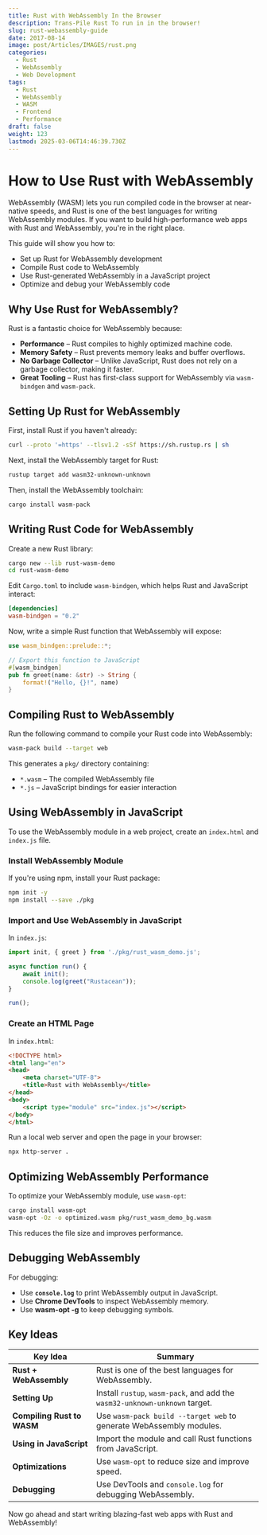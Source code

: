 ```yaml
---
title: Rust with WebAssembly In the Browser
description: Trans-Pile Rust To run in in the browser!
slug: rust-webassembly-guide
date: 2017-08-14
image: post/Articles/IMAGES/rust.png
categories:
  - Rust
  - WebAssembly
  - Web Development
tags:
  - Rust
  - WebAssembly
  - WASM
  - Frontend
  - Performance
draft: false
weight: 123
lastmod: 2025-03-06T14:46:39.730Z
---
```

# How to Use Rust with WebAssembly

WebAssembly (WASM) lets you run compiled code in the browser at near-native speeds, and Rust is one of the best languages for writing WebAssembly modules. If you want to build high-performance web apps with Rust and WebAssembly, you're in the right place.

This guide will show you how to:

* Set up Rust for WebAssembly development
* Compile Rust code to WebAssembly
* Use Rust-generated WebAssembly in a JavaScript project
* Optimize and debug your WebAssembly code

## Why Use Rust for WebAssembly?

Rust is a fantastic choice for WebAssembly because:

* **Performance** – Rust compiles to highly optimized machine code.
* **Memory Safety** – Rust prevents memory leaks and buffer overflows.
* **No Garbage Collector** – Unlike JavaScript, Rust does not rely on a garbage collector, making it faster.
* **Great Tooling** – Rust has first-class support for WebAssembly via `wasm-bindgen` and `wasm-pack`.

## Setting Up Rust for WebAssembly

First, install Rust if you haven't already:

```sh
curl --proto '=https' --tlsv1.2 -sSf https://sh.rustup.rs | sh
```

Next, install the WebAssembly target for Rust:

```sh
rustup target add wasm32-unknown-unknown
```

Then, install the WebAssembly toolchain:

```sh
cargo install wasm-pack
```

## Writing Rust Code for WebAssembly

Create a new Rust library:

```sh
cargo new --lib rust-wasm-demo
cd rust-wasm-demo
```

Edit `Cargo.toml` to include `wasm-bindgen`, which helps Rust and JavaScript interact:

```toml
[dependencies]
wasm-bindgen = "0.2"
```

Now, write a simple Rust function that WebAssembly will expose:

```rust
use wasm_bindgen::prelude::*;

// Export this function to JavaScript
#[wasm_bindgen]
pub fn greet(name: &str) -> String {
    format!("Hello, {}!", name)
}
```

## Compiling Rust to WebAssembly

Run the following command to compile your Rust code into WebAssembly:

```sh
wasm-pack build --target web
```

This generates a `pkg/` directory containing:

* `*.wasm` – The compiled WebAssembly file
* `*.js` – JavaScript bindings for easier interaction

## Using WebAssembly in JavaScript

To use the WebAssembly module in a web project, create an `index.html` and `index.js` file.

### Install WebAssembly Module

If you're using npm, install your Rust package:

```sh
npm init -y
npm install --save ./pkg
```

### Import and Use WebAssembly in JavaScript

In `index.js`:

```js
import init, { greet } from './pkg/rust_wasm_demo.js';

async function run() {
    await init();
    console.log(greet("Rustacean"));
}

run();
```

### Create an HTML Page

In `index.html`:

```html
<!DOCTYPE html>
<html lang="en">
<head>
    <meta charset="UTF-8">
    <title>Rust with WebAssembly</title>
</head>
<body>
    <script type="module" src="index.js"></script>
</body>
</html>
```

Run a local web server and open the page in your browser:

```sh
npx http-server .
```

## Optimizing WebAssembly Performance

To optimize your WebAssembly module, use `wasm-opt`:

```sh
cargo install wasm-opt
wasm-opt -Oz -o optimized.wasm pkg/rust_wasm_demo_bg.wasm
```

This reduces the file size and improves performance.

## Debugging WebAssembly

For debugging:

* Use **`console.log`** to print WebAssembly output in JavaScript.
* Use **Chrome DevTools** to inspect WebAssembly memory.
* Use **wasm-opt -g** to keep debugging symbols.

<!-- ## Conclusion

Rust and WebAssembly are a powerful combination for building fast, memory-safe web applications. With `wasm-bindgen` and `wasm-pack`, integrating Rust with JavaScript is seamless. Whether you're building performance-critical web apps, games, or even blockchain projects, Rust + WebAssembly is a game-changer. -->

## Key Ideas

| Key Idea                   | Summary                                                                     |
| -------------------------- | --------------------------------------------------------------------------- |
| **Rust + WebAssembly**     | Rust is one of the best languages for WebAssembly.                          |
| **Setting Up**             | Install `rustup`, `wasm-pack`, and add the `wasm32-unknown-unknown` target. |
| **Compiling Rust to WASM** | Use `wasm-pack build --target web` to generate WebAssembly modules.         |
| **Using in JavaScript**    | Import the module and call Rust functions from JavaScript.                  |
| **Optimizations**          | Use `wasm-opt` to reduce size and improve speed.                            |
| **Debugging**              | Use DevTools and `console.log` for debugging WebAssembly.                   |

Now go ahead and start writing blazing-fast web apps with Rust and WebAssembly!
